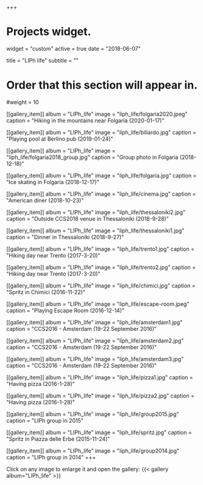 +++
# Projects widget.
widget = "custom"
active = true
date = "2018-06-07"

title = "LIPh life"
subtitle = ""

# Order that this section will appear in.
#weight = 10

[[gallery_item]]
album = "LIPh_life"
image = "liph_life/folgaria2020.jpeg"
caption = "Hiking in the mountains near Folgaria (2020-01-17)"

[[gallery_item]]
album = "LIPh_life"
image = "liph_life/biliardo.jpg"
caption = "Playing pool at Berlino pub (2019-01-24)"

[[gallery_item]]
album = "LIPh_life"
image = "liph_life/folgaria2018_group.jpg"
caption = "Group photo in Folgaria (2018-12-18)"

[[gallery_item]]
album = "LIPh_life"
image = "liph_life/folgaria.jpg"
caption = "Ice skating in Folgaria (2018-12-17)"

[[gallery_item]]
album = "LIPh_life"
image = "liph_life/cinema.jpg"
caption = "American diner (2018-10-23)"

[[gallery_item]]
album = "LIPh_life"
image = "liph_life/thessaloniki2.jpg"
caption = "Outside CCS2018 venue in Thessaloniki (2018-9-28)"

[[gallery_item]]
album = "LIPh_life"
image = "liph_life/thessaloniki1.jpg"
caption = "Dinner in Thessaloniki (2018-9-27)"

[[gallery_item]]
album = "LIPh_life"
image = "liph_life/trento1.jpg"
caption = "Hiking day near Trento (2017-3-20)"

[[gallery_item]]
album = "LIPh_life"
image = "liph_life/trento2.jpg"
caption = "Hiking day near Trento (2017-3-20)"

[[gallery_item]]
album = "LIPh_life"
image = "liph_life/chimici.jpg"
caption = "Spritz in Chimici (2016-11-22)"

[[gallery_item]]
album = "LIPh_life"
image = "liph_life/escape-room.jpeg"
caption = "Playing Escape Room (2016-12-14)"

[[gallery_item]]
album = "LIPh_life"
image = "liph_life/amsterdam1.jpg"
caption = "CCS2016 - Amsterdam (19-22 September 2016)"

[[gallery_item]]
album = "LIPh_life"
image = "liph_life/amsterdam2.jpg"
caption = "CCS2016 - Amsterdam (19-22 September 2016)"

[[gallery_item]]
album = "LIPh_life"
image = "liph_life/amsterdam3.jpg"
caption = "CCS2016 - Amsterdam (19-22 September 2016)"

[[gallery_item]]
album = "LIPh_life"
image = "liph_life/pizza1.jpg"
caption = "Having pizza (2016-1-28)"

[[gallery_item]]
album = "LIPh_life"
image = "liph_life/pizza2.jpg"
caption = "Having pizza (2016-1-28)"

[[gallery_item]]
album = "LIPh_life"
image = "liph_life/group2015.jpg"
caption = "LIPh group in 2015"

[[gallery_item]]
album = "LIPh_life"
image = "liph_life/spritz.jpg"
caption = "Spritz in Piazza delle Erbe (2015-11-24)"

[[gallery_item]]
album = "LIPh_life"
image = "liph_life/group2014.jpg"
caption = "LIPh group in 2014"
+++

Click on any image to enlarge it and open the gallery:
{{< gallery album="LIPh_life" >}}

<br>

